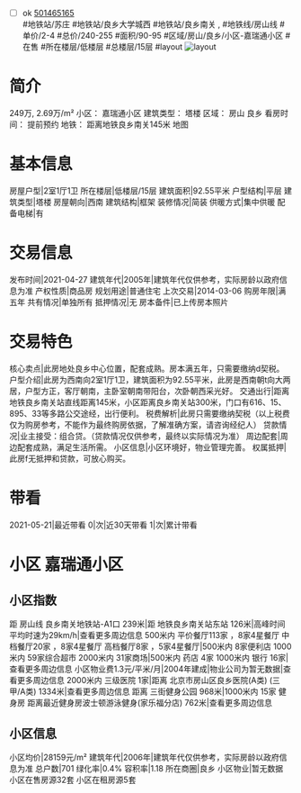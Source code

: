 - [ ] ok [501465165](https://bj.5i5j.com/ershoufang/501465165.html)  
 #地铁站/苏庄 #地铁站/良乡大学城西 #地铁站/良乡南关 ,  #地铁线/房山线
#单价/2-4 #总价/240-255 #面积/90-95   #区域/房山/良乡/小区-嘉瑞通小区 #在售 #所在楼层/低楼层 #总楼层/15层 #layout 
![layout](http://image2a.5i5j.com/bdir/layout/ff125cbb86f847c3b759627b81e6828d.jpg_P5.jpg) 
# 简介 
 249万,  2.69万/m² 
小区： 嘉瑞通小区
建筑类型： 塔楼
区域： 房山 良乡
看房时间： 提前预约
地铁： 距离地铁良乡南关145米 地图
# 基本信息 
 房屋户型|2室1厅1卫
所在楼层|低楼层/15层
建筑面积|92.55平米
户型结构|平层
建筑类型|塔楼
房屋朝向|西南
建筑结构|框架
装修情况|简装
供暖方式|集中供暖
配备电梯|有
# 交易信息 
 发布时间|2021-04-27
建筑年代|2005年|建筑年代仅供参考，实际房龄以政府信息为准
产权性质|商品房
规划用途|普通住宅
上次交易|2014-03-06
购房年限|满五年
共有情况|单独所有
抵押情况|无
房本备件|已上传房本照片
# 交易特色 
 核心卖点|此房地处良乡中心位置，配套成熟。房本满五年，只需要缴纳d契税。
户型介绍|此房为西南向2室1厅1卫，建筑面积为92.55平米，此房是西南朝t向大两居，户型方正，客厅朝南，主卧室朝南带阳台，次卧朝西采光好。
交通出行|距离地铁良乡南关站直线距离145米，小区距离良乡南关站300米，门口有616、15、895、33等多路公交途经，出行便利。
税费解析|此房只需要缴纳契税（以上税费仅为购房参考，不能作为最终购房依据，了解准确方案，请咨询经纪人）
贷款情况|业主接受：组合贷。（贷款情况仅供参考，最终以实际情况为准）
周边配套|周边配套成熟，满足生活所需。
小区信息|小区环境好，物业管理完善。
权属抵押|此房f无抵押和贷款，可放心购买。
# 带看 
 2021-05-21|最近带看	 0|次|近30天带看	 1|次|累计带看
# 小区 嘉瑞通小区
## 小区指数 
 距 房山线 良乡南关地铁站-A1口 239米|距 地铁良乡南关站东站 126米|高峰时间平均时速为29km/h|查看更多周边信息
500米内 平价餐厅113家 ，8家4星餐厅
中档餐厅20家 ，8家4星餐厅
高档餐厅8家 ，5家4星餐厅|500米内 8家便利店
1000米内 59家综合超市
2000米内 31家商场|500米内 药店 4家
1000米内 银行 16家|查看更多周边信息
小区物业费1.3元/平米/月|2004年建成|物业公司为暂无数据|查看更多周边信息
2000米内 三级医院 1家|距离 北京市房山区良乡医院(A类) (三甲/A类) 1334米|查看更多周边信息
距离 三街健身公园 968米|1000米内 15家 健身房
距离最近健身房波士顿游泳健身(家乐福分店) 762米|查看更多周边信息
## 小区信息 
 小区均价|28159元/m²
建筑年代|2006年|建筑年代仅供参考，实际房龄以政府信息为准
总户数|701
绿化率|0.4%
容积率|1.18
所在商圈|良乡
小区物业|暂无数据
小区在售房源32套
小区在租房源5套

